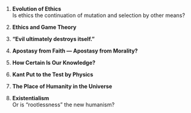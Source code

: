 1. **Evolution of Ethics**  
   Is ethics the continuation of mutation and selection by other means?

2. **Ethics and Game Theory**

3. **“Evil ultimately destroys itself.”**

4. **Apostasy from Faith — Apostasy from Morality?**

5. **How Certain Is Our Knowledge?**

6. **Kant Put to the Test by Physics**

7. **The Place of Humanity in the Universe**

8. **Existentialism**  
   Or is “rootlessness” the new humanism?
